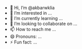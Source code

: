 - 👋 Hi, I’m @akbarwklia
- 👀 I’m interested in ...
- 🌱 I’m currently learning ...
- 💞️ I’m looking to collaborate on ...
- 📫 How to reach me ...
- 😄 Pronouns: ...
- ⚡ Fun fact: ...

<!---
akbarwklia/akbarwklia is a ✨ special ✨ repository because its `README.md` (this file) appears on your GitHub profile.
You can click the Preview link to take a look at your changes.
--->
